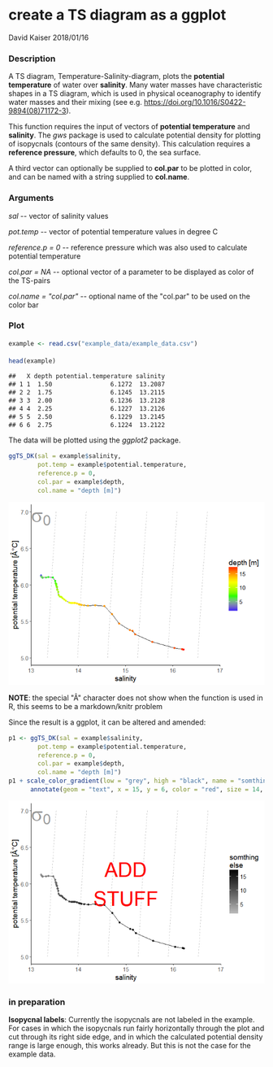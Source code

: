 create a TS diagram as a ggplot
================
David Kaiser
2018/01/16

### Description

A TS diagram, Temperature-Salinity-diagram, plots the **potential temperature** of water over **salinity**. Many water masses have characteristic shapes in a TS diagram, which is used in physical oceanography to identify water masses and their mixing (see e.g. <https://doi.org/10.1016/S0422-9894(08)71172-3>).

This function requires the input of vectors of **potential temperature** and **salinity**. The *gws* package is used to calculate potential density for plotting of isopycnals (contours of the same density). This calculation requires a **reference pressure**, which defaults to 0, the sea surface.

A third vector can optionally be supplied to **col.par** to be plotted in color, and can be named with a string supplied to **col.name**.

### Arguments

*sal* -- vector of salinity values

*pot.temp* -- vector of potential temperature values in degree C

*reference.p = 0* -- reference pressure which was also used to calculate potential temperature

*col.par = NA* -- optional vector of a parameter to be displayed as color of the TS-pairs

*col.name = "col.par"* -- optional name of the "col.par" to be used on the color bar

### Plot

``` r
example <- read.csv("example_data/example_data.csv")

head(example)
```

    ##   X depth potential.temperature salinity
    ## 1 1  1.50                6.1272  13.2087
    ## 2 2  1.75                6.1245  13.2115
    ## 3 3  2.00                6.1236  13.2128
    ## 4 4  2.25                6.1227  13.2126
    ## 5 5  2.50                6.1229  13.2145
    ## 6 6  2.75                6.1224  13.2122

The data will be plotted using the *ggplot2* package.

``` r
ggTS_DK(sal = example$salinity, 
        pot.temp = example$potential.temperature, 
        reference.p = 0,
        col.par = example$depth, 
        col.name = "depth [m]")
```

![](README_files/figure-markdown_github/plot_result-1.png)

**NOTE**: the special "Â" character does not show when the function is used in R, this seems to be a markdown/knitr problem

Since the result is a ggplot, it can be altered and amended:

``` r
p1 <- ggTS_DK(sal = example$salinity, 
        pot.temp = example$potential.temperature, 
        reference.p = 0,
        col.par = example$depth, 
        col.name = "depth [m]")
p1 + scale_color_gradient(low = "grey", high = "black", name = "somthing\nelse") +
      annotate(geom = "text", x = 15, y = 6, color = "red", size = 14, label = "ADD\nSTUFF")
```

![](README_files/figure-markdown_github/extenden_plot-1.png)

### in preparation

**Isopycnal labels**: Currently the isopycnals are not labeled in the example. For cases in which the isopycnals run fairly horizontally through the plot and cut through its right side edge, and in which the calculated potential density range is large enough, this works already. But this is not the case for the example data.
